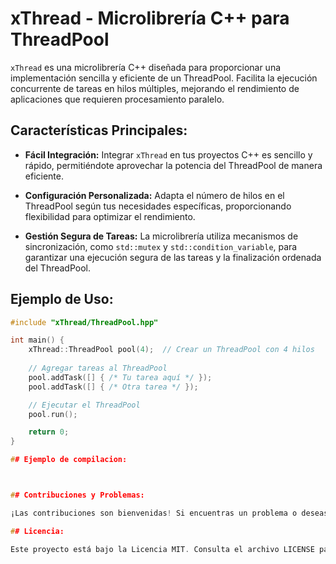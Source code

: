 # xThread - Microlibrería C++ para ThreadPool

`xThread` es una microlibrería C++ diseñada para proporcionar una implementación sencilla y eficiente de un ThreadPool. Facilita la ejecución concurrente de tareas en hilos múltiples, mejorando el rendimiento de aplicaciones que requieren procesamiento paralelo.

## Características Principales:

- **Fácil Integración:** Integrar `xThread` en tus proyectos C++ es sencillo y rápido, permitiéndote aprovechar la potencia del ThreadPool de manera eficiente.

- **Configuración Personalizada:** Adapta el número de hilos en el ThreadPool según tus necesidades específicas, proporcionando flexibilidad para optimizar el rendimiento.

- **Gestión Segura de Tareas:** La microlibrería utiliza mecanismos de sincronización, como `std::mutex` y `std::condition_variable`, para garantizar una ejecución segura de las tareas y la finalización ordenada del ThreadPool.

## Ejemplo de Uso:

```cpp
#include "xThread/ThreadPool.hpp"

int main() {
    xThread::ThreadPool pool(4);  // Crear un ThreadPool con 4 hilos
    
    // Agregar tareas al ThreadPool
    pool.addTask([] { /* Tu tarea aquí */ });
    pool.addTask([] { /* Otra tarea */ });

    // Ejecutar el ThreadPool
    pool.run();

    return 0;
}

## Ejemplo de compilacion:



## Contribuciones y Problemas:

¡Las contribuciones son bienvenidas! Si encuentras un problema o deseas mejorar la microlibrería, no dudes en abrir un problema o enviar una solicitud de extracción.

## Licencia:

Este proyecto está bajo la Licencia MIT. Consulta el archivo LICENSE para obtener más detalles.
